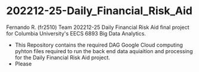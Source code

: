 # 202212-25-Daily_Financial_Risk_Aid
Fernando R. (fr2510) Team 202212-25 Daily Financial Risk Aid final project for Columbia University's EECS 6893 Big Data Analytics.

- This Repository contains the required DAG Google Cloud computing pyhton files required to run the back end data aquiaition and processing for the Daily Financial Risk Aid project.
- Please 
